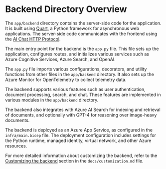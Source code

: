 # Backend Directory Overview

The `app/backend` directory contains the server-side code for the application. It is built using [Quart](https://quart.palletsprojects.com/), a Python framework for asynchronous web applications. The server-side code communicates with the frontend using the [AI Chat HTTP Protocol](https://aka.ms/chatprotocol).

The main entry point for the backend is the `app.py` file. This file sets up the application, configures routes, and initializes various services such as Azure Cognitive Services, Azure Search, and OpenAI.

The `app.py` file imports various configurations, decorators, and utility functions from other files in the `app/backend` directory. It also sets up the Azure Monitor for OpenTelemetry to collect telemetry data.

The backend supports various features such as user authentication, document processing, search, and chat. These features are implemented in various modules in the `app/backend` directory.

The backend also integrates with Azure AI Search for indexing and retrieval of documents, and optionally with GPT-4 for reasoning over image-heavy documents.

The backend is deployed as an Azure App Service, as configured in the `infra/main.bicep` file. The deployment configuration includes settings for the Python runtime, managed identity, virtual network, and other Azure resources.

For more detailed information about customizing the backend, refer to the [Customizing the backend](docs/customization.md#customizing-the-backend) section in the `docs/customization.md` file.